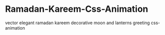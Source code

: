 # Ramadan-Kareem-Css-Animation
vector elegant ramadan kareem decorative moon and lanterns greeting css-animation
